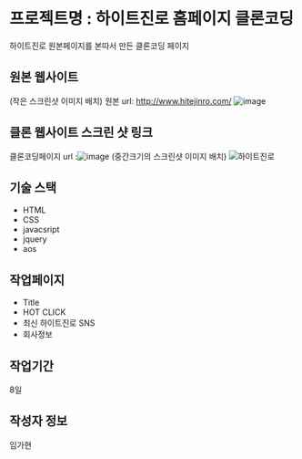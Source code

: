 # 프로젝트명 : 하이트진로 홈페이지 클론코딩
  하이트진로 원본페이지를 본따서 만든 클론코딩 페이지
 
## 원본 웹사이트
(작은 스크린샷 이미지 배치)
원본 url: http://www.hitejinro.com/
![image](https://github.com/limgahyun02/hitezinro/assets/142555137/d4995c01-eb9f-4175-8f68-99b3ff64ce0f)
## 클론 웹사이트 스크린 샷 링크
클론코딩페이지 url :![image](https://github.com/limgahyun02/hitezinro/assets/142555137/d4995c01-eb9f-4175-8f68-99b3ff64ce0f)
(중간크기의 스크린샷 이미지 배치)
![하이트진로](https://github.com/limgahyun02/hitezinro/assets/142555137/173e1543-227b-462f-b788-0eab144b733e)

## 기술 스택
- HTML
- CSS
- javacsript
- jquery
- aos
  
## 작업페이지
- Title
- HOT CLICK
- 최신  하이트진로 SNS
- 회사정보

## 작업기간
8일

## 작성자 정보
임가현
